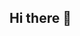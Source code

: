 ## Hi there 👋


<!--
**ardakz/ardakz** is a ✨ _special_ ✨ repository because its `README.md` (this file) appears on your GitHub profile.


-->
